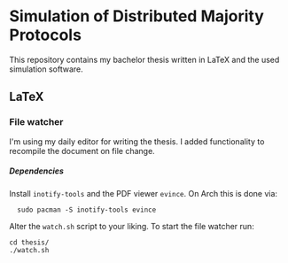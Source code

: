 # Simulation of Distributed Majority Protocols
This repository contains my bachelor thesis written in LaTeX and the used simulation software.

## LaTeX

### File watcher
I'm using my daily editor for writing the thesis. I added functionality to recompile the document
on file change.

##### Dependencies
Install `inotify-tools` and the PDF viewer `evince`. On Arch this is done via:
```
  sudo pacman -S inotify-tools evince
```

Alter the `watch.sh` script to your liking. To start the file watcher run:

```
cd thesis/
./watch.sh
```
